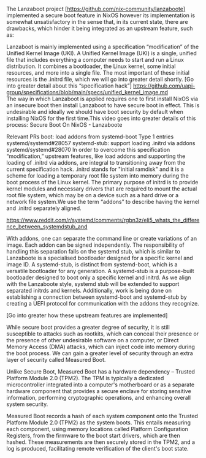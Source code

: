The Lanzaboot project [https://github.com/nix-community/lanzaboote] implemented a secure boot feature in NixOS however its implementation is somewhat unsatisfactory in the sense that, in its current state, there are drawbacks, which hinder it being integrated as an upstream feature, such as:

Lanzaboot is mainly implemented using a specification “modification” of the Unified Kernel Image (UKI). A Unified Kernel Image (UKI) is a single, unified file that includes everything a computer needs to start and run a Linux distribution. It combines a bootloader, the Linux kernel, some initial resources, and more into a single file. The most important of these initial resources is the .initrd file, which we will go into greater detail shortly. [Go into greater detail about this “specification hack”]
https://github.com/uapi-group/specifications/blob/main/specs/unified_kernel_image.md  
The way in which Lanzaboot is applied requires one to first install NixOS via an insecure boot then install Lanzaboot to have secure boot in effect. This is undesirable and ideally we should have boot security by default when installing NixOS for the first time.This video goes into greater details of this process: Secure Boot On NixOS - Lanzaboote

Relevant PRs
boot: load addons from systemd-boot Type 1 entries systemd/systemd#28057
systemd-stub: support loading .initrd via addons systemd/systemd#28070
In order to overcome this specification “modification,” upstream features, like load addons and supporting the loading of .initrd via addons, are integral to transitioning away from the current specification hack. .initrd stands for "initial ramdisk" and it is a scheme for loading a temporary root file system into memory during the boot process of the Linux kernel. The primary purpose of initrd is to provide kernel modules and necessary drivers that are required to mount the actual root file system, which may be on a device such as a hard drive or a network file system.We use the term “addons” to describe having the kernel and .initrd separately aligned. 

https://www.reddit.com/r/systemd/comments/rgbn3z/eli5_whats_the_difference_between_systemdstub_and

With addons, one can separate the command line or create variations of an image. Each addon can be signed independently. The responsibility of handling this separation falls on the systemd stub, which is similar to Lanzaboote is a specialised bootloader designed for a specific kernel and image ID. A systemd-stub, is distinct from systemd-boot, which is a versatile bootloader for any generation. A systemd-stub is a purpose-built bootloader designed to boot only a specific kernel and initrd. As we align with the Lanzaboote style, systemd stub will be extended to support separated initrds and kernels. Additionally, work is being done on establishing a connection between systemd-boot and systemd-stub by creating a UEFI protocol for communication with the addons they recognize.

[Go into greater how these upstream features are implemented]


While secure boot provides a greater degree of security, it is still susceptible to attacks such as rootkits, which can conceal their presence or the presence of other undesirable software on a computer, or Direct Memory Access (DMA) attacks, which can inject code into memory during the boot process. We can gain a greater level of security through an extra layer of security called Measured Boot. 

Unlike Secure Boot, Measured Boot has a hardware dependency – Trusted Platform Module 2.0 (TPM2). The TPM is typically a dedicated microcontroller integrated into a computer's motherboard or as a separate hardware component that provides a secure enclave for storing sensitive information, performing cryptographic operations, and enhancing overall system security.

Measured Boot records a hash of each system component onto the Trusted Platform Module 2.0 (TPM2) as the system boots. This entails measuring each component, using memory locations called Platform Configuration Registers, from the firmware to the boot start drivers, which are then hashed. These measurements are then securely stored in the TPM2, and a log is produced, facilitating remote verification of the client's boot state.

